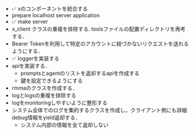 - ✅ xのコンポーネントを統合する
- prepare localhost server application
- ✅ make server 
- x_client クラスの重複を排除する. toolsファイルの配置ディレクトリを再考する．
- Bearer Tokenを利用して特定のアカウントに紐づかないリクエストを送れるようにする．
- ✅ loggerを実装する
- apiを実装する．
    - promptsとagentのリストを返却するapiを作成する
    - 鍵を設定できるようにする
- rmmaのクラスを作成する．
- logとlogsの重複を排除する
- logをmonitoringしやすいように整形する
- システム全体でのログを集約するクラスを作成し，クライアント側にも詳細debug情報をyield返却する．
    - システム内部の情報を全て返却しない